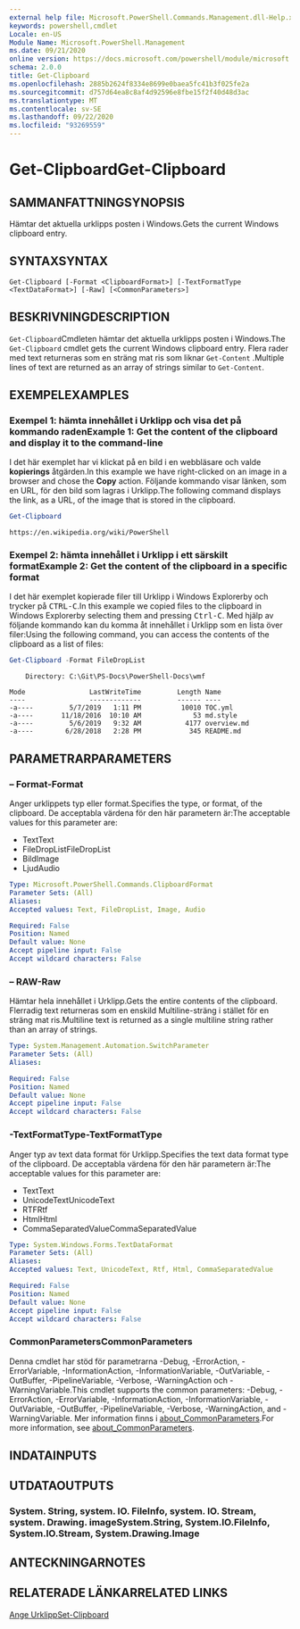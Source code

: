 ```yaml
---
external help file: Microsoft.PowerShell.Commands.Management.dll-Help.xml
keywords: powershell,cmdlet
Locale: en-US
Module Name: Microsoft.PowerShell.Management
ms.date: 09/21/2020
online version: https://docs.microsoft.com/powershell/module/microsoft.powershell.management/get-clipboard?view=powershell-5.1&WT.mc_id=ps-gethelp
schema: 2.0.0
title: Get-Clipboard
ms.openlocfilehash: 2885b2624f8334e8699e0baea5fc41b3f025fe2a
ms.sourcegitcommit: d757d64ea8c8af4d92596e8fbe15f2f40d48d3ac
ms.translationtype: MT
ms.contentlocale: sv-SE
ms.lasthandoff: 09/22/2020
ms.locfileid: "93269559"
---
```

# <span data-ttu-id="4ee74-103">Get-Clipboard</span><span class="sxs-lookup"><span data-stu-id="4ee74-103">Get-Clipboard</span></span>

## <span data-ttu-id="4ee74-104">SAMMANFATTNING</span><span class="sxs-lookup"><span data-stu-id="4ee74-104">SYNOPSIS</span></span>
<span data-ttu-id="4ee74-105">Hämtar det aktuella urklipps posten i Windows.</span><span class="sxs-lookup"><span data-stu-id="4ee74-105">Gets the current Windows clipboard entry.</span></span>

## <span data-ttu-id="4ee74-106">SYNTAX</span><span class="sxs-lookup"><span data-stu-id="4ee74-106">SYNTAX</span></span>

```
Get-Clipboard [-Format <ClipboardFormat>] [-TextFormatType <TextDataFormat>] [-Raw] [<CommonParameters>]
```

## <span data-ttu-id="4ee74-107">BESKRIVNING</span><span class="sxs-lookup"><span data-stu-id="4ee74-107">DESCRIPTION</span></span>

<span data-ttu-id="4ee74-108">`Get-Clipboard`Cmdleten hämtar det aktuella urklipps posten i Windows.</span><span class="sxs-lookup"><span data-stu-id="4ee74-108">The `Get-Clipboard` cmdlet gets the current Windows clipboard entry.</span></span> <span data-ttu-id="4ee74-109">Flera rader med text returneras som en sträng mat ris som liknar `Get-Content` .</span><span class="sxs-lookup"><span data-stu-id="4ee74-109">Multiple lines of text are returned as an array of strings similar to `Get-Content`.</span></span>

## <span data-ttu-id="4ee74-110">EXEMPEL</span><span class="sxs-lookup"><span data-stu-id="4ee74-110">EXAMPLES</span></span>

### <span data-ttu-id="4ee74-111">Exempel 1: hämta innehållet i Urklipp och visa det på kommando raden</span><span class="sxs-lookup"><span data-stu-id="4ee74-111">Example 1: Get the content of the clipboard and display it to the command-line</span></span>

<span data-ttu-id="4ee74-112">I det här exemplet har vi klickat på en bild i en webbläsare och valde **kopierings** åtgärden.</span><span class="sxs-lookup"><span data-stu-id="4ee74-112">In this example we have right-clicked on an image in a browser and chose the **Copy** action.</span></span> <span data-ttu-id="4ee74-113">Följande kommando visar länken, som en URL, för den bild som lagras i Urklipp.</span><span class="sxs-lookup"><span data-stu-id="4ee74-113">The following command displays the link, as a URL, of the image that is stored in the clipboard.</span></span>

```powershell
Get-Clipboard
```

```Output
https://en.wikipedia.org/wiki/PowerShell
```

### <span data-ttu-id="4ee74-114">Exempel 2: hämta innehållet i Urklipp i ett särskilt format</span><span class="sxs-lookup"><span data-stu-id="4ee74-114">Example 2: Get the content of the clipboard in a specific format</span></span>

<span data-ttu-id="4ee74-115">I det här exemplet kopierade filer till Urklipp i Windows Explorerby och trycker på <kbd>CTRL-C</kbd>.</span><span class="sxs-lookup"><span data-stu-id="4ee74-115">In this example we copied files to the clipboard in Windows Explorerby selecting them and pressing <kbd>Ctrl-C</kbd>.</span></span> <span data-ttu-id="4ee74-116">Med hjälp av följande kommando kan du komma åt innehållet i Urklipp som en lista över filer:</span><span class="sxs-lookup"><span data-stu-id="4ee74-116">Using the following command, you can access the contents of the clipboard as a list of files:</span></span>

```powershell
Get-Clipboard -Format FileDropList
```

```Output
    Directory: C:\Git\PS-Docs\PowerShell-Docs\wmf

Mode                LastWriteTime         Length Name
----                -------------         ------ ----
-a----         5/7/2019   1:11 PM          10010 TOC.yml
-a----       11/18/2016  10:10 AM             53 md.style
-a----         5/6/2019   9:32 AM           4177 overview.md
-a----        6/28/2018   2:28 PM            345 README.md
```

## <span data-ttu-id="4ee74-117">PARAMETRAR</span><span class="sxs-lookup"><span data-stu-id="4ee74-117">PARAMETERS</span></span>

### <span data-ttu-id="4ee74-118">– Format</span><span class="sxs-lookup"><span data-stu-id="4ee74-118">-Format</span></span>

<span data-ttu-id="4ee74-119">Anger urklippets typ eller format.</span><span class="sxs-lookup"><span data-stu-id="4ee74-119">Specifies the type, or format, of the clipboard.</span></span> <span data-ttu-id="4ee74-120">De acceptabla värdena för den här parametern är:</span><span class="sxs-lookup"><span data-stu-id="4ee74-120">The acceptable values for this parameter are:</span></span>

- <span data-ttu-id="4ee74-121">Text</span><span class="sxs-lookup"><span data-stu-id="4ee74-121">Text</span></span>
- <span data-ttu-id="4ee74-122">FileDropList</span><span class="sxs-lookup"><span data-stu-id="4ee74-122">FileDropList</span></span>
- <span data-ttu-id="4ee74-123">Bild</span><span class="sxs-lookup"><span data-stu-id="4ee74-123">Image</span></span>
- <span data-ttu-id="4ee74-124">Ljud</span><span class="sxs-lookup"><span data-stu-id="4ee74-124">Audio</span></span>

```yaml
Type: Microsoft.PowerShell.Commands.ClipboardFormat
Parameter Sets: (All)
Aliases:
Accepted values: Text, FileDropList, Image, Audio

Required: False
Position: Named
Default value: None
Accept pipeline input: False
Accept wildcard characters: False
```

### <span data-ttu-id="4ee74-125">– RAW</span><span class="sxs-lookup"><span data-stu-id="4ee74-125">-Raw</span></span>

<span data-ttu-id="4ee74-126">Hämtar hela innehållet i Urklipp.</span><span class="sxs-lookup"><span data-stu-id="4ee74-126">Gets the entire contents of the clipboard.</span></span> <span data-ttu-id="4ee74-127">Flerradig text returneras som en enskild Multiline-sträng i stället för en sträng mat ris.</span><span class="sxs-lookup"><span data-stu-id="4ee74-127">Multiline text is returned as a single multiline string rather than an array of strings.</span></span>

```yaml
Type: System.Management.Automation.SwitchParameter
Parameter Sets: (All)
Aliases:

Required: False
Position: Named
Default value: None
Accept pipeline input: False
Accept wildcard characters: False
```

### <span data-ttu-id="4ee74-128">-TextFormatType</span><span class="sxs-lookup"><span data-stu-id="4ee74-128">-TextFormatType</span></span>

<span data-ttu-id="4ee74-129">Anger typ av text data format för Urklipp.</span><span class="sxs-lookup"><span data-stu-id="4ee74-129">Specifies the text data format type of the clipboard.</span></span> <span data-ttu-id="4ee74-130">De acceptabla värdena för den här parametern är:</span><span class="sxs-lookup"><span data-stu-id="4ee74-130">The acceptable values for this parameter are:</span></span>

- <span data-ttu-id="4ee74-131">Text</span><span class="sxs-lookup"><span data-stu-id="4ee74-131">Text</span></span>
- <span data-ttu-id="4ee74-132">UnicodeText</span><span class="sxs-lookup"><span data-stu-id="4ee74-132">UnicodeText</span></span>
- <span data-ttu-id="4ee74-133">RTF</span><span class="sxs-lookup"><span data-stu-id="4ee74-133">Rtf</span></span>
- <span data-ttu-id="4ee74-134">Html</span><span class="sxs-lookup"><span data-stu-id="4ee74-134">Html</span></span>
- <span data-ttu-id="4ee74-135">CommaSeparatedValue</span><span class="sxs-lookup"><span data-stu-id="4ee74-135">CommaSeparatedValue</span></span>

```yaml
Type: System.Windows.Forms.TextDataFormat
Parameter Sets: (All)
Aliases:
Accepted values: Text, UnicodeText, Rtf, Html, CommaSeparatedValue

Required: False
Position: Named
Default value: None
Accept pipeline input: False
Accept wildcard characters: False
```

### <span data-ttu-id="4ee74-136">CommonParameters</span><span class="sxs-lookup"><span data-stu-id="4ee74-136">CommonParameters</span></span>

<span data-ttu-id="4ee74-137">Denna cmdlet har stöd för parametrarna -Debug, -ErrorAction, -ErrorVariable, -InformationAction, -InformationVariable, -OutVariable, -OutBuffer, -PipelineVariable, -Verbose, -WarningAction och -WarningVariable.</span><span class="sxs-lookup"><span data-stu-id="4ee74-137">This cmdlet supports the common parameters: -Debug, -ErrorAction, -ErrorVariable, -InformationAction, -InformationVariable, -OutVariable, -OutBuffer, -PipelineVariable, -Verbose, -WarningAction, and -WarningVariable.</span></span> <span data-ttu-id="4ee74-138">Mer information finns i [about_CommonParameters](https://go.microsoft.com/fwlink/?LinkID=113216).</span><span class="sxs-lookup"><span data-stu-id="4ee74-138">For more information, see [about_CommonParameters](https://go.microsoft.com/fwlink/?LinkID=113216).</span></span>

## <span data-ttu-id="4ee74-139">INDATA</span><span class="sxs-lookup"><span data-stu-id="4ee74-139">INPUTS</span></span>

## <span data-ttu-id="4ee74-140">UTDATA</span><span class="sxs-lookup"><span data-stu-id="4ee74-140">OUTPUTS</span></span>

### <span data-ttu-id="4ee74-141">System. String, system. IO. FileInfo, system. IO. Stream, system. Drawing. image</span><span class="sxs-lookup"><span data-stu-id="4ee74-141">System.String, System.IO.FileInfo, System.IO.Stream, System.Drawing.Image</span></span>

## <span data-ttu-id="4ee74-142">ANTECKNINGAR</span><span class="sxs-lookup"><span data-stu-id="4ee74-142">NOTES</span></span>

## <span data-ttu-id="4ee74-143">RELATERADE LÄNKAR</span><span class="sxs-lookup"><span data-stu-id="4ee74-143">RELATED LINKS</span></span>

[<span data-ttu-id="4ee74-144">Ange Urklipp</span><span class="sxs-lookup"><span data-stu-id="4ee74-144">Set-Clipboard</span></span>](Set-Clipboard.md)
